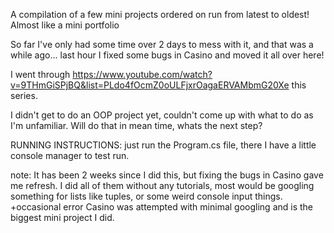 A compilation of a few mini projects ordered on run from latest to oldest!
Almost like a mini portfolio

So far I've only had some time over 2 days to mess with it, and that was a while ago...
last hour I fixed some bugs in Casino and moved it all over here!

I went through https://www.youtube.com/watch?v=9THmGiSPjBQ&list=PLdo4fOcmZ0oULFjxrOagaERVAMbmG20Xe this series.

I didn't get to do an OOP project yet, couldn't come up with what to do as I'm unfamiliar.
Will do that in mean time, whats the next step?

RUNNING INSTRUCTIONS:
just run the Program.cs file, there I have a little console manager to test run.

note:
It has been 2 weeks since I did this, but fixing the bugs in Casino gave me refresh.
I did all of them without any tutorials, most would be googling something for lists like tuples, or some weird console input things. +occasional error
Casino was attempted with minimal googling and is the biggest mini project I did.

